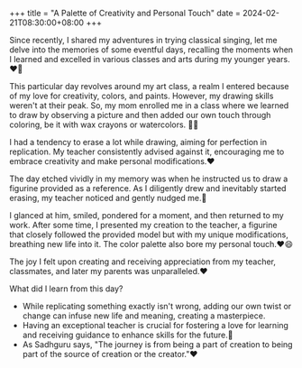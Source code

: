 +++
title = "A Palette of Creativity and Personal Touch"
date = 2024-02-21T08:30:00+08:00
+++


Since recently, I shared my adventures in trying classical singing, let me delve into the memories of some eventful days, recalling the moments when I learned and excelled in various classes and arts during my younger years.❤️🙂

This particular day revolves around my art class, a realm I entered because of my love for creativity, colors, and paints. However, my drawing skills weren't at their peak. So, my mom enrolled me in a class where we learned to draw by observing a picture and then added our own touch through coloring, be it with wax crayons or watercolors. 🎨🎨

I had a tendency to erase a lot while drawing, aiming for perfection in replication. My teacher consistently advised against it, encouraging me to embrace creativity and make personal modifications.❤️

The day etched vividly in my memory was when he instructed us to draw a figurine provided as a reference. As I diligently drew and inevitably started erasing, my teacher noticed and gently nudged me.🙂

I glanced at him, smiled, pondered for a moment, and then returned to my work. After some time, I presented my creation to the teacher, a figurine that closely followed the provided model but with my unique modifications, breathing new life into it. The color palette also bore my personal touch.❤️😄

The joy I felt upon creating and receiving appreciation from my teacher, classmates, and later my parents was unparalleled.❤️

What did I learn from this day?

- While replicating something exactly isn't wrong, adding our own twist or change can infuse new life and meaning, creating a masterpiece.
- Having an exceptional teacher is crucial for fostering a love for learning and receiving guidance to enhance skills for the future.🙂
- As Sadhguru says, "The journey is from being a part of creation to being part of the source of creation or the creator."❤️
